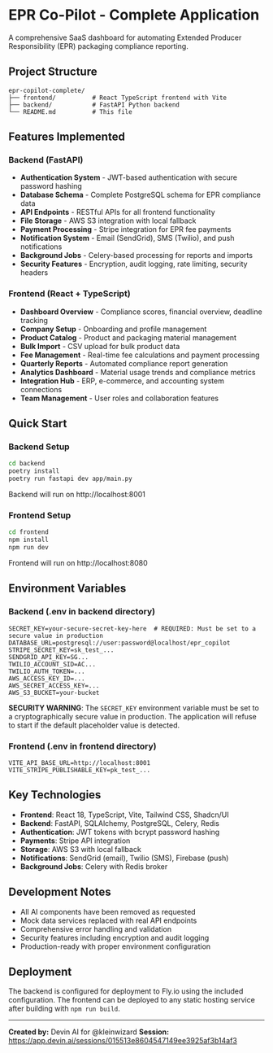 # EPR Co-Pilot - Complete Application

A comprehensive SaaS dashboard for automating Extended Producer Responsibility (EPR) packaging compliance reporting.

## Project Structure

```
epr-copilot-complete/
├── frontend/          # React TypeScript frontend with Vite
├── backend/           # FastAPI Python backend
└── README.md          # This file
```

## Features Implemented

### Backend (FastAPI)
- **Authentication System** - JWT-based authentication with secure password hashing
- **Database Schema** - Complete PostgreSQL schema for EPR compliance data
- **API Endpoints** - RESTful APIs for all frontend functionality
- **File Storage** - AWS S3 integration with local fallback
- **Payment Processing** - Stripe integration for EPR fee payments
- **Notification System** - Email (SendGrid), SMS (Twilio), and push notifications
- **Background Jobs** - Celery-based processing for reports and imports
- **Security Features** - Encryption, audit logging, rate limiting, security headers

### Frontend (React + TypeScript)
- **Dashboard Overview** - Compliance scores, financial overview, deadline tracking
- **Company Setup** - Onboarding and profile management
- **Product Catalog** - Product and packaging material management
- **Bulk Import** - CSV upload for bulk product data
- **Fee Management** - Real-time fee calculations and payment processing
- **Quarterly Reports** - Automated compliance report generation
- **Analytics Dashboard** - Material usage trends and compliance metrics
- **Integration Hub** - ERP, e-commerce, and accounting system connections
- **Team Management** - User roles and collaboration features

## Quick Start

### Backend Setup
```bash
cd backend
poetry install
poetry run fastapi dev app/main.py
```
Backend will run on http://localhost:8001

### Frontend Setup
```bash
cd frontend
npm install
npm run dev
```
Frontend will run on http://localhost:8080

## Environment Variables

### Backend (.env in backend directory)
```
SECRET_KEY=your-secure-secret-key-here  # REQUIRED: Must be set to a secure value in production
DATABASE_URL=postgresql://user:password@localhost/epr_copilot
STRIPE_SECRET_KEY=sk_test_...
SENDGRID_API_KEY=SG...
TWILIO_ACCOUNT_SID=AC...
TWILIO_AUTH_TOKEN=...
AWS_ACCESS_KEY_ID=...
AWS_SECRET_ACCESS_KEY=...
AWS_S3_BUCKET=your-bucket
```

**SECURITY WARNING**: The `SECRET_KEY` environment variable must be set to a cryptographically secure value in production. The application will refuse to start if the default placeholder value is detected.

### Frontend (.env in frontend directory)
```
VITE_API_BASE_URL=http://localhost:8001
VITE_STRIPE_PUBLISHABLE_KEY=pk_test_...
```

## Key Technologies

- **Frontend**: React 18, TypeScript, Vite, Tailwind CSS, Shadcn/UI
- **Backend**: FastAPI, SQLAlchemy, PostgreSQL, Celery, Redis
- **Authentication**: JWT tokens with bcrypt password hashing
- **Payments**: Stripe API integration
- **Storage**: AWS S3 with local fallback
- **Notifications**: SendGrid (email), Twilio (SMS), Firebase (push)
- **Background Jobs**: Celery with Redis broker

## Development Notes

- All AI components have been removed as requested
- Mock data services replaced with real API endpoints
- Comprehensive error handling and validation
- Security features including encryption and audit logging
- Production-ready with proper environment configuration

## Deployment

The backend is configured for deployment to Fly.io using the included configuration.
The frontend can be deployed to any static hosting service after building with `npm run build`.

---

**Created by:** Devin AI for @kleinwizard
**Session:** https://app.devin.ai/sessions/015513e8604547149ee3925af3b14af3
